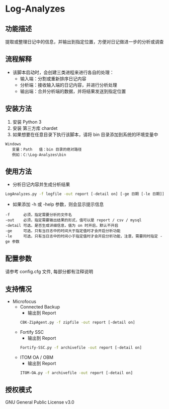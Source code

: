 # Log-Analyzes

## 功能描述
提取或整理日记中的信息，并输出到指定位置，方便对日记做进一步的分析或调查

## 流程解释
* 该脚本启动时，会创建三类进程来进行各自的处理：
    * 输入端：分割或重新排序日记内容
    * 分析端：接收输入端的日记内容，并进行分析处理
    * 输出端：合并分析端的数据，并将结果发送到指定位置

## 安装方法
1. 安装 Python 3
2. 安装 第三方库 chardet
3. 如果想要在任意目录下执行该脚本，请将 bin 目录添加到系统的环境变量中
```
Windows
   变量：Path   值：bin 目录的绝对路径
   例如：C:\Log-Analyzes\bin
```

## 使用方法
* 分析日记内容并生成分析结果
```bash
LogAnalyzes.py -f logfile -out report [-detail on] [-ge 日期 [-le 日期]]   # 日期格式:年-月-日, 例如 2019-10-10
```
* 如果添加 -h 或 -help 参数，则会显示提示信息
```
-f      必须，指定需要分析的文件名
-out    必须，指定需要输出结果的形式，值可以是 report / csv / mysql
-detail 可选，是否生成详细信息，值为 on 时开启，默认不开启
-ge     可选，只有当日志中的时间大于指定值时才会开启分析功能
-le     可选，只有当日志中的时间小于指定值时才会开启分析功能，注意，需要同时指定 -ge 参数
```

## 配置参数
请参考 config.cfg 文件, 每部分都有注释说明

## 支持情况
* Microfocus
    * Connected Backup
        * 输出到 Report
        ```bash
        CBK-ZipAgent.py -f zipfile -out report [-detail on]
        ```
    * Fortify SSC
        * 输出到 Report
        ```bash
        Fortify-SSC.py -f archivefile -out report [-detail on]
        ```
    * ITOM OA / OBM
        * 输出到 Report
        ```bash
        ITOM-OA.py -f archivefile -out report [-detail on]
        ```

## 授权模式
GNU General Public License v3.0